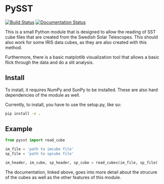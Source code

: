 PySST
==========

[![Build Status](https://travis-ci.org/nabobalis/pysst.svg?branch=master)](https://travis-ci.org/nabobalis/pysst)
[![Documentation Status](http://readthedocs.org/projects/pysst/badge/?version=latest)](http://docs.sunpy.org/projects/pysst/en/latest/?badge=latest)

This is a small Python module that is designed to allow the reading of SST cube files that are created from the Swedish Solar Telescopes.
This should also work for some IRIS data cubes, as they are also created with this method.

Furthermore, there is a basic matplotlib visualization tool that allows a basic flick through the data and do a slit analysis.

Install
-------

To install, it requires NumPy and SunPy to be installed.
These are also hard dependencies of the module as well.

Currently, to install, you have to use the setup.py, like so:

```bash
pip install -e .
```

Example
-------

```python
from pysst import read_cube

im_file = 'path to imcube file'
sp_file = 'path to spcube file'

im_header, im_cube, sp_header, sp_cube = read_cubes(im_file, sp_file)

```

The documentation, linked above, goes into more detail about the strucure of the cubes as well as the other features of this module.
